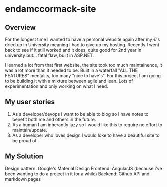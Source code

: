 # endamccormack-site

## Overview
For the longest time I wanted to have a personal website again after my €'s dried up in University meaning I had to give up my hosting. Recently I went back to see if it still worked and it does, quite good for 2nd year in university but... fatal flaw, built in ASP.NET. 

I learned a lot from that first website, the site took too much maintainence, it was a lot more than it needed to be. Built in a waterfall "ALL THE FEATURES" mentality, too many "nice to have's". For this project I am going to be building it with a mixture between agile and lean. Lots of experimentation and only working on what I need. 

## My user stories
1. As a developer/devops I want to be able to blog so I have notes to benefit both me and others in the future.
2. As a human I am inherantly lazy so I would like this to require no effort to maintain/update.
3. As a developer who loves design I would loke to have a beautiful site to be proud of.

## My Solution
Design pattern: Google's Material Design
Frontend: AngularJS (because i've been wanting to do a project in it for a while)
Backend: Github API and markdown pages
